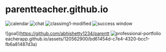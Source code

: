 # parentteacher.github.io
![calendar](https://github.com/abhishetty1234/parentteacherapp.github.io/assets/120562900/19bafe71-c6eb-4c61-ae76-708f15034047)
![chat](https://github.com/abhishetty1234/parentteacherapp.github.io/assets/120562900/c7eb2313-bbf3-4475-8c48-050a3f618a43)
![classimg1-modified](https://github.com/abhishetty1234/parentteacherapp.github.io/assets/120562900/188f090f-ec63-4437-8548-c834df0f84af)
![success
![window](https://github.com/abhishetty1234/parentteacherapp.github.io/assets/120562900/76dcddd2-6cd5-4751-ae6d-daa70350c274)
](https://github.com/abhishetty1234/parentteacherapp.github.io/assets/120562900/9316774b-f374-47cd-a745-2110ad146e3c)

![goal](https://github.com/abhishetty1234/parentt
![professional-portfolio](https://github.com/abhishetty1234/parentteacherapp.github.io/assets/120562900/05b2c8fb-3439-46bd-a50d-eac616695857)
eacherapp.github.io/assets/120562900/bd61454d-c7e4-4320-bcc1-fb6a81487d3a)

